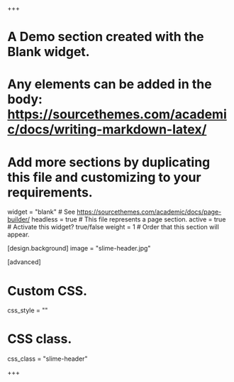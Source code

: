 +++
# A Demo section created with the Blank widget.
# Any elements can be added in the body: https://sourcethemes.com/academic/docs/writing-markdown-latex/
# Add more sections by duplicating this file and customizing to your requirements.

widget = "blank"  # See https://sourcethemes.com/academic/docs/page-builder/
headless = true  # This file represents a page section.
active = true  # Activate this widget? true/false
weight = 1  # Order that this section will appear.

[design.background]
image = "slime-header.jpg"

[advanced]
 # Custom CSS. 
 css_style = ""
 
 # CSS class.
 css_class = "slime-header"
 
+++